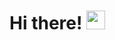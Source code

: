 # Hi there! <img src="https://raw.githubusercontent.com/MartinHeinz/MartinHeinz/master/wave.gif" width="30px">
